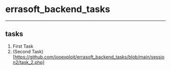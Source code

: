 # errasoft_backend_tasks
---
## tasks 
1. First Task 
2. (Second Task)[https://github.com/jooexploit/errasoft_backend_tasks/blob/main/session2/task_2.php] 

